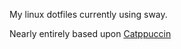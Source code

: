 My linux dotfiles currently using sway. 

Nearly entirely based upon [Catppuccin](https://catppuccin.com/)

